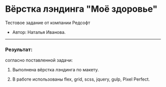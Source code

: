 # Вёрстка лэндинга "Моё здоровье"
Тестовое задание от компании Редсофт

* Автор: Наталья Иванова.

--- 

### Результат: 

cогласно поставленной задачи:
1. Выполнена вёрстка лэндинга по макету. 

2. В работе использованы flex, grid, scss, jquery, gulp, Pixel Perfect.


